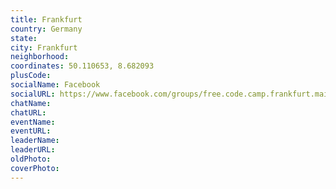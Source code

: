 ```yaml
---
title: Frankfurt
country: Germany
state: 
city: Frankfurt
neighborhood: 
coordinates: 50.110653, 8.682093
plusCode:
socialName: Facebook
socialURL: https://www.facebook.com/groups/free.code.camp.frankfurt.main
chatName:
chatURL:
eventName:
eventURL:
leaderName:
leaderURL:
oldPhoto: 
coverPhoto:
---
```

